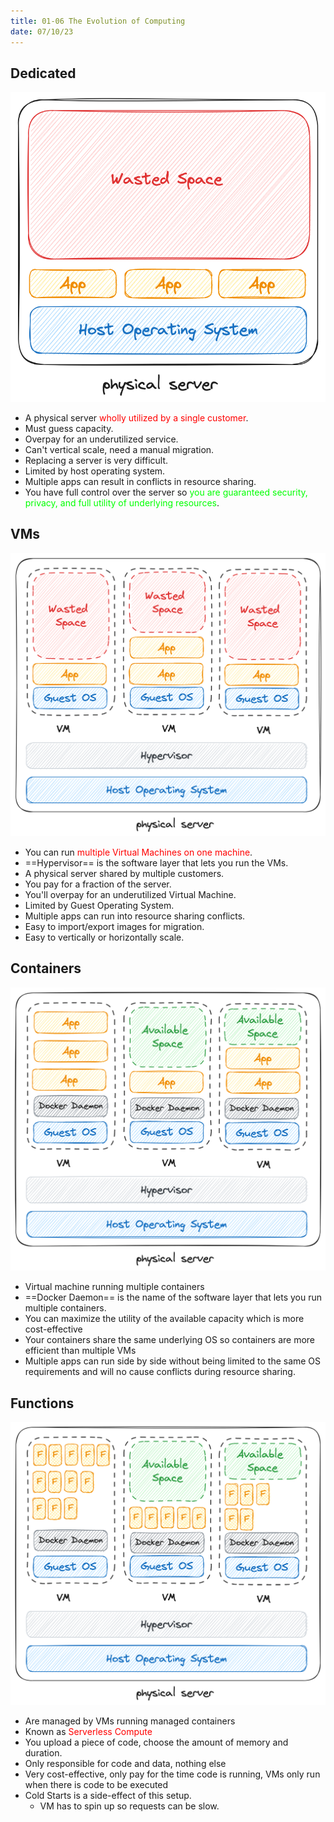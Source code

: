 ```yaml
---
title: 01-06 The Evolution of Computing
date: 07/10/23
---
```


## Dedicated

![200](../../images/1%20Computing/1-6%20Evolution%20of%20Computing/Dedicated_Diagram.png)

* A physical server <span style="color:#ff0000">wholly utilized by a single customer</span>.
* Must guess capacity.
* Overpay for an underutilized service.
* Can't vertical scale, need a manual migration.
* Replacing a server is very difficult.
* Limited by host operating system.
* Multiple apps can result in conflicts in resource sharing.
* You have full control over the server so <span style="color:#00ff00">you are guaranteed security, privacy, and full utility of underlying resources</span>.

## VMs

![300](../../images/1%20Computing/1-6%20Evolution%20of%20Computing/VMs_Diagram.png)

* You can run <span style="color:#ff0000">multiple Virtual Machines on one machine</span>.
* ==Hypervisor== is the software layer that lets you run the VMs.
* A physical server shared by multiple customers.
* You pay for a fraction of the server.
* You'll overpay for an underutilized Virtual Machine.
* Limited by Guest Operating System.
* Multiple apps can run into resource sharing conflicts.
* Easy to import/export images for migration.
* Easy to vertically or horizontally scale. 

## Containers

![300](../../images/1%20Computing/1-6%20Evolution%20of%20Computing/Containers_Diagram.png)

* Virtual machine running multiple containers
* ==Docker Daemon== is the name of the software layer that lets you run multiple containers.
* You can maximize the utility of the available capacity which is more cost-effective
* Your containers share the same underlying OS so containers are more efficient than multiple VMs
* Multiple apps can run side by side without being limited to the same OS requirements and will no cause conflicts during resource sharing. 

## Functions

![300](../../images/1%20Computing/1-6%20Evolution%20of%20Computing/Functions_Diagram.png)

* Are managed by VMs running managed containers
* Known as <span style="color:#ff0000">Serverless Compute</span><span style="color:#ff0000"></span>
* You upload a piece of code, choose the amount of memory and duration.
* Only responsible for code and data, nothing else
* Very cost-effective, only pay for the time code is running, VMs only run when there is code to be executed
* Cold Starts is a side-effect of this setup.
  * VM has to spin up so requests can be slow.
